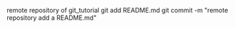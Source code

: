 remote repository of git_tutorial
git add README.md
git commit -m "remote repository add a README.md"

